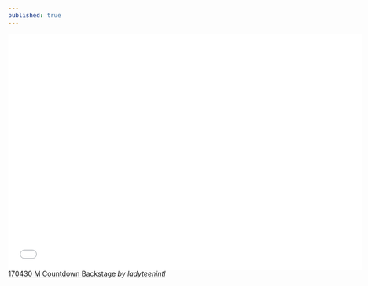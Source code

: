 ```yaml
---
published: true
---
```

<iframe frameborder="0" width="720" height="480" src="//www.dailymotion.com/embed/video/x5v3twl" allowfullscreen></iframe><br /><a href="http://www.dailymotion.com/video/x5v3twl" target="_blank">170430 M Countdown Backstage</a> <i>by <a href="http://www.dailymotion.com/ladyteenintl" target="_blank">ladyteenintl</a></i>
